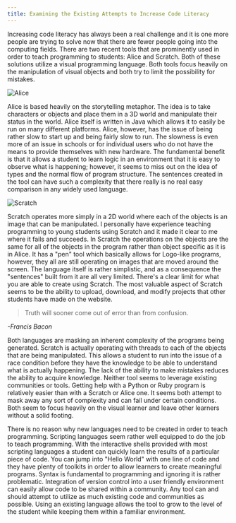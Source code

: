 ```yaml
---
title: Examining the Existing Attempts to Increase Code Literacy
---
```


Increasing code literacy has always been a real challenge and it is one more people are trying to solve now that there are fewer people going into the computing fields. There are two recent tools that are prominently used in order to teach programming to students: Alice and Scratch. Both of these solutions utilize a visual programming language. Both tools focus heavily on the manipulation of visual objects and both try to limit the possibility for mistakes.

![Alice](Alice.png)

Alice is based heavily on the storytelling metaphor. The idea is to take characters or objects and place them in a 3D world and manipulate their status in the world. Alice itself is written in Java which allows it to easily be run on many different platforms. Alice, however, has the issue of being rather slow to start up and being fairly slow to run. The slowness is even more of an issue in schools or for individual users who do not have the means to provide themselves with new hardware. The fundamental benefit is that it allows a student to learn logic in an environment that it is easy to observe what is happening; however, it seems to miss out on the idea of types and the normal flow of program structure. The sentences created in the tool can have such a complexity that there really is no real easy comparison in any widely used language.

![Scratch](Scratch.png)

Scratch operates more simply in a 2D world where each of the objects is an image that can be manipulated. I personally have experience teaching programming to young students using Scratch and it made it clear to me where it fails and succeeds. In Scratch the operations on the objects are the same for all of the objects in the program rather than object specific as it is in Alice. It has a "pen" tool which basically allows for Logo-like programs, however, they all are still operating on images that are moved around the screen. The language itself is rather simplistic, and as a consequence the "sentences" built from it are all very limited. There's a clear limit for what you are able to create using Scratch. The most valuable aspect of Scratch seems to be the ability to upload, download, and modify projects that other students have made on the website.

> Truth will sooner come out of error than from confusion.  
<div class="citation"><cite>-Francis Bacon</cite></div>

Both languages are masking an inherent complexity of the programs being generated. Scratch is actually operating with threads to each of the objects that are being manipulated. This allows a student to run into the issue of a race condition before they have the knowledge to be able to understand what is actually happening. The lack of the ability to make mistakes reduces the ability to acquire knowledge. Neither tool seems to leverage existing communities or tools. Getting help with a Python or Ruby program is relatively easier than with a Scratch or Alice one. It seems both attempt to mask away any sort of complexity and can fail under certain conditions. Both seem to focus heavily on the visual learner and leave other learners without a solid footing.

There is no reason why new languages need to be created in order to teach programming. Scripting languages seem rather well equipped to do the job to teach programming. With the interactive shells provided with most scripting languages a student can quickly learn the results of a particular piece of code. You can jump into "Hello World" with one line of code and they have plenty of toolkits in order to allow learners to create meaningful programs. Syntax is fundamental to programming and ignoring it is rather problematic. Integration of version control into a user friendly environment can easily allow code to be shared within a community. Any tool can and should attempt to utilize as much existing code and communities as possible. Using an existing language allows the tool to grow to the level of the student while keeping them within a familiar environment.
